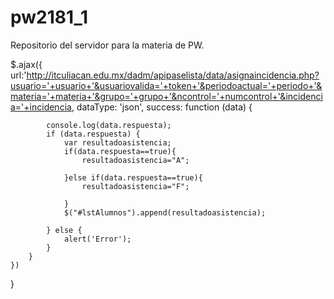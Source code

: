 # pw2181_1
Repositorio del servidor para la materia de PW.

$.ajax({
        url:'http://itculiacan.edu.mx/dadm/apipaselista/data/asignaincidencia.php?usuario='+usuario+'&usuariovalida='+token+'&periodoactual='+periodo+'&materia='+materia+'&grupo='+grupo+'&ncontrol='+numcontrol+'&incidencia='+incidencia,
        dataType: 'json',
        success: function (data) {
            
            console.log(data.respuesta);
            if (data.respuesta) {
                var resultadoasistencia;
                if(data.respuesta==true){
                    resultadoasistencia="A";

                }else if(data.respuesta==true){
                    resultadoasistencia="F";

                }
                $("#lstAlumnos").append(resultadoasistencia);

            } else {
                alert('Error');
            }
        }
    })
}
